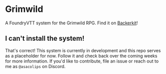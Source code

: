 # Grimwild
A FoundryVTT system for the Grimwild RPG. Find it on [Backerkit](https://www.backerkit.com/c/projects/OddityPress/grimwild)!

## I can't install the system!

That's correct! This system is currently in development and this repo serves as a placeholder for now. Follow it and check back over the coming weeks for more information. If you'd like to contribute, file an issue or reach out to me as `@asacolips` on Discord.
